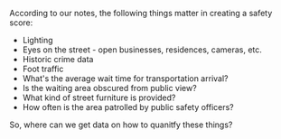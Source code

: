 According to our notes, the following things matter in creating a safety score:

- Lighting
- Eyes on the street - open businesses, residences, cameras, etc.
- Historic crime data
- Foot traffic
- What's the average wait time for transportation arrival?
- Is the waiting area obscured from public view?
- What kind of street furniture is provided?
- How often is the area patrolled by public safety officers?

So, where can we get data on how to quanitfy these things?
